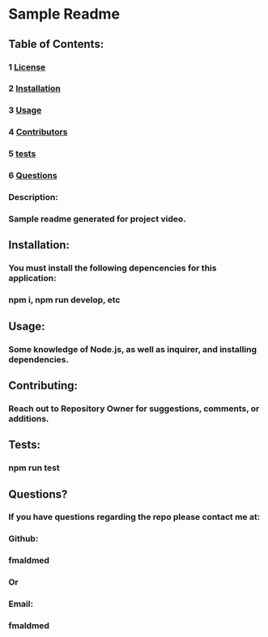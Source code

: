 
  # Sample Readme

  ##  
  ### 

  ## Table of Contents:
  ### 1 [License](#license)
  ### 2 [Installation](#installation)
  ### 3 [Usage](#usage)
  ### 4 [Contributors](#contributors)
  ### 5 [tests](#tests)
  ### 6 [Questions](#questions)

 ### Description:
  ###  Sample readme generated for project video.

  ## Installation:
  ### You must install the following depencencies for this application:
  ### npm i, npm run develop, etc

  ## Usage:
  ### Some knowledge of Node.js, as well as inquirer, and installing dependencies.

  ## Contributing:
  ### Reach out to Repository Owner for suggestions, comments, or additions.

  ## Tests:
  ### npm run test

  ## Questions?
  ### If you have questions regarding the repo please contact me at:
  ### Github:
  ### fmaldmed
  ### Or
  ### Email:
  ### fmaldmed

 


